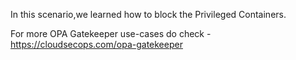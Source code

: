 In this scenario,we learned how to block the Privileged Containers.


For more OPA Gatekeeper use-cases do check - https://cloudsecops.com/opa-gatekeeper
